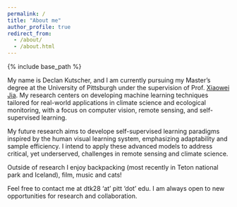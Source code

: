 ```yaml
---
permalink: /
title: "About me"
author_profile: true
redirect_from:
  - /about/
  - /about.html
---
```


{% include base_path %}

My name is Declan Kutscher, and I am currently pursuing my Master’s degree at the University of Pittsburgh under the supervision of Prof. [Xiaowei Jia](https://sites.pitt.edu/~xiaowei/). My research centers on developing machine learning techniques tailored for real-world applications in climate science and ecological monitoring, with a focus on computer vision, remote sensing, and self-supervised learning.  

My future research aims to develope self-supervised learning paradigms inspired by the human visual learning system, emphasizing adaptability and sample efficiency. I intend to apply these advanced models to address critical, yet underserved, challenges in remote sensing and climate science.

Outside of research I enjoy backpacking (most recently in Teton national park and Iceland), film, music and cats!

Feel free to contact me at dtk28 ‘at’ pitt ‘dot’ edu. I am always open to new opportunities for research and collaboration.
